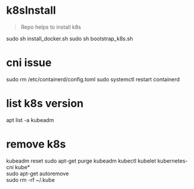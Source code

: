 # k8sInstall
> Repo helps to install k8s

sudo sh install_docker.sh
sudo sh bootstrap_k8s.sh
# cni issue

sudo rm /etc/containerd/config.toml
sudo systemctl restart containerd

# list k8s version
apt list -a kubeadm

# remove k8s
 
kubeadm reset
sudo apt-get purge kubeadm kubectl kubelet kubernetes-cni kube*   
sudo apt-get autoremove  
sudo rm -rf ~/.kube
